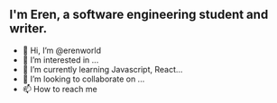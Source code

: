 <h2>I'm Eren, a software engineering student and writer.</h2>

- 👋 Hi, I’m @erenworld
- 👀 I’m interested in ...
- 🌱 I’m currently learning Javascript, React...
- 💞️ I’m looking to collaborate on ...
- 📫 How to reach me 

